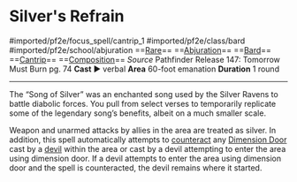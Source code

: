 # Silver's Refrain
#imported/pf2e/focus_spell/cantrip_1 #imported/pf2e/class/bard #imported/pf2e/school/abjuration 
==[Rare](rare.md)== ==[Abjuration](abjuration.md)== ==[Bard](rules/traits/bard.md)== ==[Cantrip](cantrip.md)== ==[Composition](composition.md)==
*Source* Pathfinder Release 147: Tomorrow Must Burn pg. 74
**Cast** ► verbal
**Area** 60-foot emanation
**Duration** 1 round

---
The “Song of Silver” was an enchanted song used by the Silver Ravens to battle diabolic forces. You pull from select verses to temporarily replicate some of the legendary song’s benefits, albeit on a much smaller scale.

Weapon and unarmed attacks by allies in the area are treated as silver. In addition, this spell automatically attempts to [counteract](../../../Rules/Counteracting.md) any [Dimension Door](../../Arcane_Tradition/Level%204/Dimension%20Door.md) cast by a [devil](devil.md) within the area or cast by a devil attempting to enter the area using dimension door. If a devil attempts to enter the area using dimension door and the spell is counteracted, the devil remains where it started.